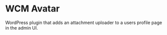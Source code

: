 # WCM Avatar

WordPress plugin that adds an attachment uploader to a users profile
page in the admin UI.